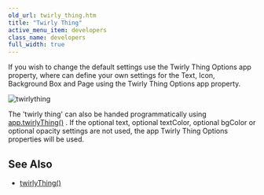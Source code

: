 ```yaml
---
old_url: twirly_thing.htm
title: "Twirly Thing"
active_menu_item: developers
class_name: developers
full_width: true
---
```



If you wish to change the default settings use the Twirly Thing Options app property, where can define your own settings for the Text, Icon, Background Box and Page using the Twirly Thing Options app property.

![twirlything](/img/docs/twirlything.zoom89.png)

The 'twirly thing' can also be handed programmatically using [app.twirlyThing()](/developers/documentation/scripting-apis/client-api/app-functions/twirlything) . If the optional text, optional textColor, optional bgColor or optional opacity settings are not used, the app Twirly Thing Options properties will be used.

## See Also

 - [twirlyThing()](/developers/documentation/scripting-apis/client-api/app-functions/twirlything)

